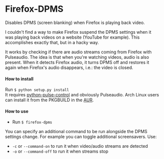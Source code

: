 # Firefox-DPMS
Disables DPMS (screen blanking) when Firefox is playing back video.

I couldn't find a way to make Firefox suspend the DPMS settings when
it was playing back videos on a website (YouTube for example). This
accomplishes exactly that, but in a hacky way.

It works by checking if there are audio streams coming from Firefox
with Pulseaudio. The idea is that when you're watching videos, audio
is also present. When it detects Firefox audio, it turns DPMS off and
restores it again when Firefox's audio disappears, i.e.: the video
is closed.

#### How to install
Run `$ python setup.py install`   
It requires [python-pulse-control](https://github.com/mk-fg/python-pulse-control)
and obviously Pulseaudio.
Arch Linux users can install it from the PKGBUILD in the
[AUR](https://aur.archlinux.org/packages/firefox-dpms-git/).

#### How to use

* Run `$ firefox-dpms`

You can specify an additional command to be run alongside the DPMS
settings change. For example you can toggle additional screensavers.
Use:

* `-c` or `--command-on` to run it when video/audio streams are detected
* `-o` or `--command-off` to run it when streams stop
